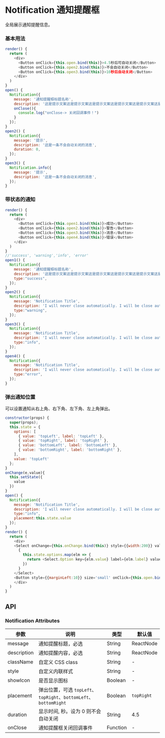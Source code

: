 Notification 通知提醒框
===

全局展示通知提醒信息。

### 基本用法

<!--DemoStart--> 
```js
render() {
  return (
    <div>
      <Button onClick={this.open.bind(this)}>4.5秒后可自动关闭</Button>
      <Button onClick={this.open2.bind(this)}>不会自动关闭</Button>
      <Button onClick={this.open3.bind(this)}>10秒后自动关闭</Button>
    </div>
  )
}
open() {
  Notification({
    message: '通知提醒框标题名称',
    description: '这是提示文案这是提示文案这是提示文案这是提示文案这是提示文案这是提示文案这是提示文案这是提示文案',
    onClose(){
      console.log("onClose-> 关闭回调事件！")
    }
  });
}
open2() {
  Notification({
    message: '提示',
    description: '这是一条不会自动关闭的消息',
    duration: 0,
  });
}
open3() {
  Notification.info({
    message: '提示',
    description: '这是一条不会自动关闭的消息',
  });
}
```
<!--End-->


### 带状态的通知

<!--DemoStart--> 
```js
render() {
  return (
    <div>
      <Button onClick={this.open1.bind(this)}>成功</Button>
      <Button onClick={this.open2.bind(this)}>警告</Button>
      <Button onClick={this.open3.bind(this)}>消息</Button>
      <Button onClick={this.open4.bind(this)}>错误</Button>
    </div>
  )
}
//'success', 'warning','info', 'error'
open1() {
  Notification({
    message: '通知提醒框标题名称',
    description: '这是提示文案这是提示文案这是提示文案这是提示文案这是提示文案这是提示文案这是提示文案这是提示文案',
    type:"success",
  });
}
open2() {
  Notification({
    message: 'Notification Title',
    description: 'I will never close automatically. I will be close automatically. I will never close automatically.',
    type:"warning",
  });
}
open3() {
  Notification({
    message: 'Notification Title',
    description: 'I will never close automatically. I will be close automatically. I will never close automatically.',
    type:"info",
  });
}
open4() {
  Notification({
    message: 'Notification Title',
    description: 'I will never close automatically. I will be close automatically. I will never close automatically.',
    type:"error",
  });
}
```
<!--End-->

### 弹出通知位置

可以设置通知从右上角、右下角、左下角、左上角弹出。

<!--DemoStart--> 
```js
constructor(props) {
  super(props);
  this.state = {
    options: [
      { value: 'topLeft', label: 'topLeft' }, 
      { value: 'topRight', label: 'topRight' }, 
      { value: 'bottomLeft', label: 'bottomLeft' }, 
      { value: 'bottomRight', label: 'bottomRight' }, 
    ],
    value: 'topLeft'
  };
}
onChange(e,value){
  this.setState({
    value
  })
}
open() {
  Notification({
    message: 'Notification Title',
    description: 'I will never close automatically. I will be close automatically. I will never close automatically.',
    type:"info",
    placement:this.state.value
  });
}
render() {
  return (
    <div>
    <Select onChange={this.onChange.bind(this)} style={{width:200}} value={this.state.value}>
      {
        this.state.options.map(elm => {
          return <Select.Option key={elm.value} label={elm.label} value={elm.value} disabled={elm.disabled} />
        })
      }
    </Select>
    <Button style={{marginLeft:10}} size='small' onClick={this.open.bind(this)}>点击</Button>
    </div>
  )
}
```
<!--End-->


## API

### Notification Attributes

| 参数 | 说明 | 类型 | 默认值 |
|--------- |-------- |--------- |-------- |
| message | 通知提醒标题，必选 | String|ReactNode | - |
| description | 通知提醒内容，必选 | String|ReactNode | - |
| className | 自定义 CSS class | String | - |
| style | 自定义内联样式 | String | - |
| showIcon | 是否显示图标 | Boolean | - |
| placement | 弹出位置，可选 `topLeft`、`topRight`、`bottomLeft`、`bottomRight` | Boolean | `topRight` |
| duration | 显示时间, 秒。设为 0 则不会自动关闭 | String | 4.5 |
| onClose | 通知提醒框关闭回调事件 | Function | - |